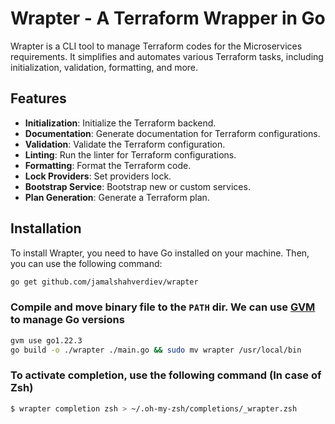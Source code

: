 # Wrapter - A Terraform Wrapper in Go

Wrapter is a CLI tool to manage Terraform codes for the Microservices requirements. It simplifies and automates various Terraform tasks, including initialization, validation, formatting, and more.

## Features

- **Initialization**: Initialize the Terraform backend.
- **Documentation**: Generate documentation for Terraform configurations.
- **Validation**: Validate the Terraform configuration.
- **Linting**: Run the linter for Terraform configurations.
- **Formatting**: Format the Terraform code.
- **Lock Providers**: Set providers lock.
- **Bootstrap Service**: Bootstrap new or custom services.
- **Plan Generation**: Generate a Terraform plan.

## Installation

To install Wrapter, you need to have Go installed on your machine. Then, you can use the following command:

```bash
go get github.com/jamalshahverdiev/wrapter
```

### Compile and move binary file to the `PATH` dir. We can use [GVM](https://github.com/moovweb/gvm) to manage Go versions

```bash
gvm use go1.22.3
go build -o ./wrapter ./main.go && sudo mv wrapter /usr/local/bin
```

### To activate completion, use the following command (In case of Zsh)

```bash
$ wrapter completion zsh > ~/.oh-my-zsh/completions/_wrapter.zsh
```
